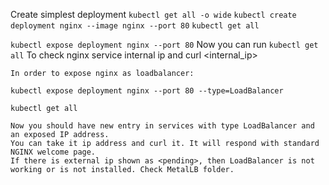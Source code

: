 Create simplest deployment
`kubectl get all -o wide`
`kubectl create deployment nginx --image nginx --port 80`
`kubectl get all`


`kubectl expose deployment nginx --port 80`
    Now you can run
`kubectl get all`
    To check nginx service internal ip and curl <internal_ip>

    In order to expose nginx as loadbalancer:
`kubectl expose deployment nginx --port 80 --type=LoadBalancer`

`kubectl get all`

    Now you should have new entry in services with type LoadBalancer and an exposed IP address.
    You can take it ip address and curl it. It will respond with standard NGINX welcome page.
    If there is external ip shown as <pending>, then LoadBalancer is not working or is not installed. Check MetalLB folder.